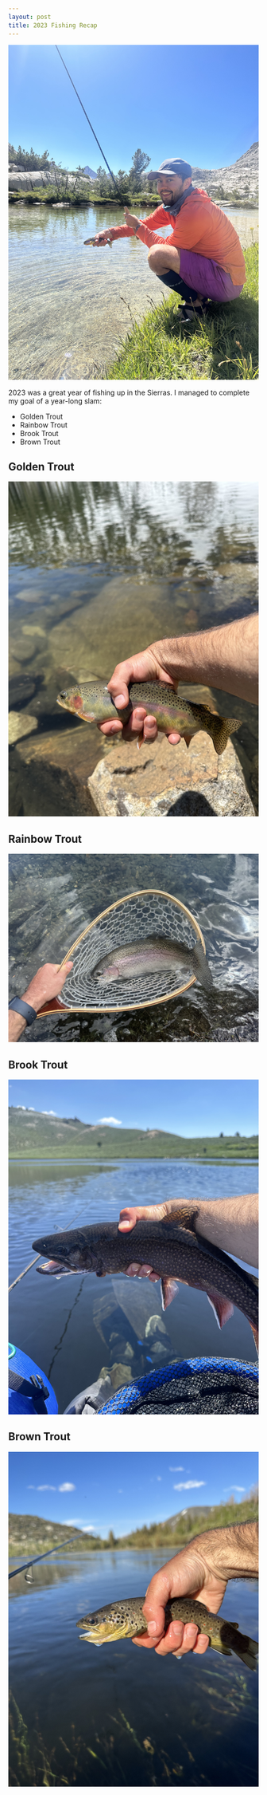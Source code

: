 ```yaml
---
layout: post
title: 2023 Fishing Recap
---
```


![Tenkara Fishing](/assets/posts/2023/fishing-recap/golden-tenkara.jpeg)

2023 was a great year of fishing up in the Sierras. I managed to complete my goal of a year-long slam:
- Golden Trout
- Rainbow Trout
- Brook Trout
- Brown Trout

## Golden Trout
![Golden Trout](/assets/posts/2023/fishing-recap/golden.jpeg)

## Rainbow Trout
![Rainbow Trout](/assets/posts/2023/fishing-recap/rainbow.jpeg)

## Brook Trout
![Brook Trout](/assets/posts/2023/fishing-recap/brook.jpeg)

## Brown Trout
![Brown Trout](/assets/posts/2023/fishing-recap/brown.jpeg)